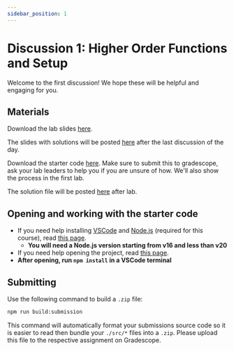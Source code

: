 ```yaml
---
sidebar_position: 1
---
```


# Discussion 1: Higher Order Functions and Setup

Welcome to the first discussion! We hope these will be helpful and engaging for you.

## Materials

Download the lab slides [here](https://github.com/umass-compsci-220/public-materials/raw/main/discussion/Lab%201%20-%20No%20Solutions.pdf).

The slides with solutions will be posted [here](https://github.com/umass-compsci-220/public-materials/raw/main/discussion/Lab%201%20-%20Solutions.pdf) after the last discussion of the day.

Download the starter code [here](https://github.com/umass-compsci-220/public-materials/raw/main/discussion/01-HOF.zip). Make sure to submit this to gradescope, ask your lab leaders to help you if you are unsure of how. We'll also show the process in the first lab.

The solution file will be posted [here](https://github.com/umass-compsci-220/public-materials/raw/main/discussion/01-HOF-solution.ts) after lab.

## Opening and working with the starter code

- If you need help installing [VSCode](https://code.visualstudio.com/) and [Node.js](https://nodejs.org/) (required for this course), read [this page](/materials/tutorials/assignments/environment).
  - **You will need a Node.js version starting from v16 and less than v20**
- If you need help opening the project, read [this page](/materials/tutorials/assignments/opening-an-assignment).
- **After opening, run `npm install` in a VSCode terminal**

## Submitting

Use the following command to build a `.zip` file:

```sh
npm run build:submission
```

This command will automatically format your submissions source code so it is easier to read then bundle your `./src/*` files into a `.zip`. Please upload this file to the respective assignment on Gradescope.
